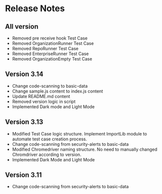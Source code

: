 # Release Notes

## All version
- Removed pre receive hook Test Case
- Removed OrganizationRunner Test Case
- Removed RepoRunner Test Case
- Removed EnterpriseRunner Test Case
- Removed OrganizationEmpty Test Case

## Version 3.14
- Change code-scanning to basic-data
- Change sample.js content to index.js content
- Update README.md content
- Removed version logic in script
- Implemented Dark mode and Light Mode

## Version 3.13
- Modified Test Case logic structure. Implement ImportLib module to automate test case creation process.
- Change code-scanning from security-alerts to basic-data
- Modified Chromedriver naming structure. No need to manually changed Chromdriver according to version.
- Implemented Dark Mode and Light Mode

## Version 3.11
- Change code-scanning from security-alerts to basic-data
